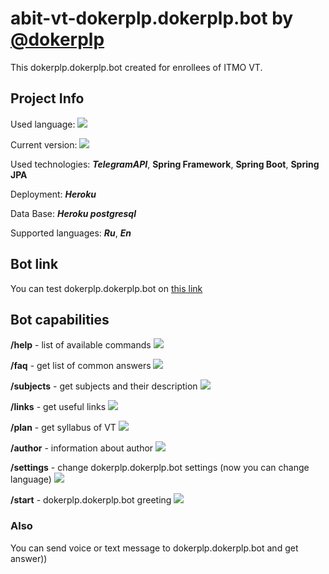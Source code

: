 # abit-vt-dokerplp.dokerplp.bot by [@dokerplp](https://github.com/dokerplp)

This dokerplp.dokerplp.bot created for enrollees of ITMO VT.

## Project Info

Used language: ![](https://img.shields.io/github/languages/top/dokerplp/abit-vt-dokerplp.bot?color=pink)

Current version: ![](https://img.shields.io/badge/version-0.2.19-brightgreen)

Used technologies: ***TelegramAPI***, **Spring Framework**, **Spring Boot**, **Spring JPA**

Deployment: ***Heroku***

Data Base: ***Heroku postgresql***

Supported languages: ***Ru***, ***En***

## Bot link

You can test dokerplp.dokerplp.bot on [this link](https://t.me/abit_vt_bot)

## Bot capabilities

**/help** - list of available commands ![](https://img.shields.io/badge/progress-DONE-brightgreen)

**/faq** - get list of common answers ![](https://img.shields.io/badge/progress-DONE-brightgreen)

**/subjects** - get subjects and their description ![](https://img.shields.io/badge/progress-DONE-brightgreen)

**/links** - get useful links ![](https://img.shields.io/badge/progress-DONE-brightgreen)

**/plan** - get syllabus of VT ![](https://img.shields.io/badge/progress-DONE-brightgreen)

**/author** - information about author ![](https://img.shields.io/badge/progress-DONE-brightgreen)

**/settings** - change dokerplp.dokerplp.bot settings (now you can change language) ![](https://img.shields.io/badge/progress-DONE-brightgreen)

**/start** - dokerplp.dokerplp.bot greeting ![](https://img.shields.io/badge/progress-DONE-brightgreen)

### Also 

You can send voice or text message to dokerplp.dokerplp.bot and get answer))
